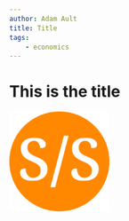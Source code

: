 ```yaml
---
author: Adam Ault
title: Title
tags: 
    - economics
---
```


# This is the title

<img src="..\img\logo.png">


```python

```
